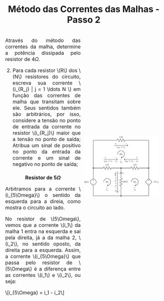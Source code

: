 <style scoped>
    table {
        font-size: 16px;
        margin-left: auto;
        margin-right: auto;
    }
    p, li {
        text-align: justify;
        font-size: 16px;
    }
    figcaption {
        font-size: 12px;
        text-align: center;
    }
    h2 {
        text-align: center;
        font-size: 28px;
    }
    h3 {
        text-align: center;
        font-size: 16px;
    }
    .flex-container {
        display: flex;
        align-items: center;
    }
    .flex-container > div {
        margin-right: 10px;
    }
    .left-element {
        flex: 3;
    }
    .right-element {
        flex: 1;
    }
    .flex-column {
        flex: 1;
    }
</style>

## Método das Correntes das Malhas - Passo 2

<div class="flex-container">
<div class="flex-column">

Através do método das correntes da malha, determine a potência dissipada pelo resistor de $4\Omega$.

2. Para cada resistor \\(R\\) dos \\(N\\) resistores do circuito, escreva sua corrente \\(i\_{R\_j} | j = 1 \ldots N \\) em função das correntes de malha que transitam sobre ele. Seus sentidos também são arbitrários, por isso, considere a tensão no ponto de entrada da corrente no resistor \\(i\_{R\_j}\\\) maior que a tensão no ponto de saída; Atribua um sinal de positivo no ponto da entrada da corrente e um sinal de negativo no ponto de saída;

### Resistor de $5\Omega$

Arbitramos para a corrente \\(i_{5\Omega}\\) o sentido da esquerda para a direia, como mostra o circuito ao lado.

No resistor de \\(5\Omega\\), vemos que a corrente \\(i_1\\) da malha 1 entra na esquerda e sai pela direita, já a da malha 2, \\(i_2\\), no sentido oposto, da direita para a esquerda. Assim, a corrente \\(i_{5\Omega}\\) que passa pelo resistor de \\(5\Omega\\) é a diferença entre as correntes \\(i_1\\) e \\(i_2\\), ou seja:

\\[i_{5\Omega} = i_1 - i_2\\]

</div>
<div class="flex-column">

<!-- _class: transparent -->

![](img/circuit-step-2.png)

</div>
</div>

